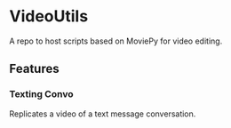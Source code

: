 # VideoUtils
A repo to host scripts based on MoviePy for video editing.

## Features
### Texting Convo
Replicates a video of a text message conversation.
